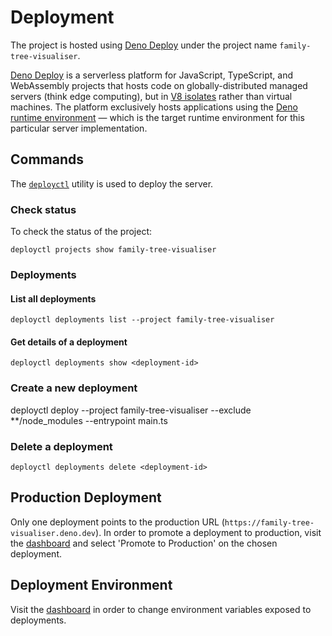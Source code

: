 # Deployment

The project is hosted using [Deno Deploy](https://docs.deno.com/deploy/manual/) under the project name `family-tree-visualiser`. 

[Deno Deploy](https://docs.deno.com/deploy/manual/) is a serverless platform for JavaScript, TypeScript, and WebAssembly projects that hosts code on globally-distributed managed servers (think edge computing), but in [V8 isolates](https://deno.com/blog/anatomy-isolate-cloud) rather than virtual machines. The platform exclusively hosts applications using the [Deno runtime environment](https://docs.deno.com/runtime/manual) — which is the target runtime environment for this particular server implementation.

## Commands

The [`deployctl`](https://docs.deno.com/deploy/manual/deployctl/) utility is used to deploy the server. 

### Check status

To check the status of the project:

`deployctl projects show family-tree-visualiser`

### Deployments

#### List all deployments

`deployctl deployments list --project family-tree-visualiser`

#### Get details of a deployment

`deployctl deployments show <deployment-id>`

### Create a new deployment

deployctl deploy --project family-tree-visualiser --exclude **/node_modules --entrypoint main.ts 

### Delete a deployment

`deployctl deployments delete <deployment-id>`

## Production Deployment

Only one deployment points to the production URL (`https://family-tree-visualiser.deno.dev`). In order to promote a deployment to production, visit the [dashboard](https://dash.deno.com/projects/family-tree-visualiser/deployments) and select 'Promote to Production' on the chosen deployment.

## Deployment Environment

Visit the [dashboard](https://dash.deno.com/projects/family-tree-visualiser/settings) in order to change environment variables exposed to deployments.

